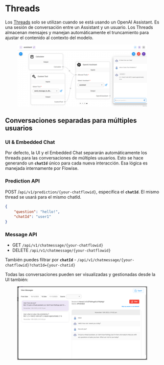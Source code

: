 # Threads

Los [Threads](https://platform.openai.com/docs/assistants/how-it-works/managing-threads-and-messages) solo se utilizan cuando se está usando un OpenAI Assistant. Es una sesión de conversación entre un Assistant y un usuario. Los Threads almacenan mensajes y manejan automáticamente el truncamiento para ajustar el contenido al contexto del modelo.

<figure><img src="../../../../../.gitbook/assets/screely-1699896158130.png" alt=""><figcaption></figcaption></figure>

## Conversaciones separadas para múltiples usuarios

### UI & Embedded Chat

Por defecto, la UI y el Embedded Chat separarán automáticamente los threads para las conversaciones de múltiples usuarios. Esto se hace generando un **`chatId`** único para cada nueva interacción. Esa lógica es manejada internamente por Flowise.

### Prediction API

POST /`api/v1/prediction/{your-chatflowid}`, especifica el **`chatId`**. El mismo thread se usará para el mismo chatId.

```json
{
    "question": "hello!",
    "chatId": "user1"
}
```

### Message API

* GET `/api/v1/chatmessage/{your-chatflowid}`
* DELETE `/api/v1/chatmessage/{your-chatflowid}`

También puedes filtrar por **`chatId`** - `/api/v1/chatmessage/{your-chatflowid}?chatId={your-chatid}`

Todas las conversaciones pueden ser visualizadas y gestionadas desde la UI también:

<figure><img src="../../../../../.gitbook/assets/image (77).png" alt=""><figcaption></figcaption></figure>
